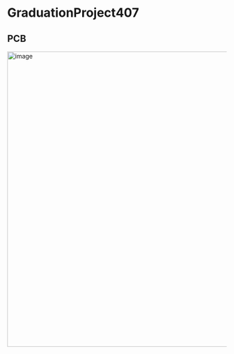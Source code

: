 # GraduationProject407

## PCB
<img width="756" height="678" alt="image" src="https://github.com/user-attachments/assets/155a1901-7460-4e12-b28a-2a66d371ee9a" />
